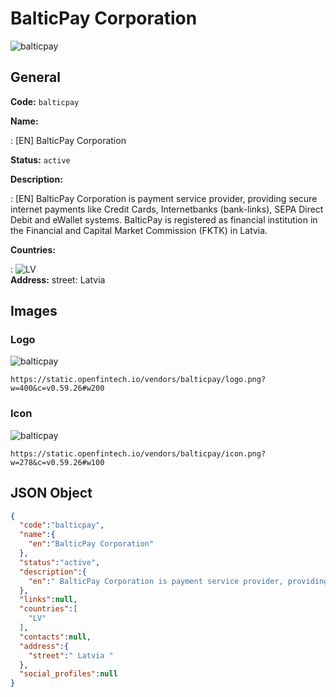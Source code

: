 
# BalticPay Corporation 
![balticpay](https://static.openfintech.io/vendors/balticpay/logo.png?w=400&c=v0.59.26#w200)  

## General 
 
**Code:** `balticpay` 
 
**Name:** 
 
:	[EN] BalticPay Corporation 
 
**Status:** `active` 
 
**Description:** 
 
: [EN]  BalticPay Corporation is payment service provider, providing secure internet payments like Credit Cards, Internetbanks (bank-links), SEPA Direct Debit and eWallet systems. BalticPay is registered as financial institution in the Financial and Capital Market Commission (FKTK) in Latvia.  
 
 
**Countries:** 
 
:	![LV](https://cdnjs.cloudflare.com/ajax/libs/flag-icon-css/3.3.0/flags/4x3/lv.svg#w24)  
**Address:** 
street:  Latvia  

## Images 

### Logo 
 
![balticpay](https://static.openfintech.io/vendors/balticpay/logo.png?w=400&c=v0.59.26#w200)  

```
https://static.openfintech.io/vendors/balticpay/logo.png?w=400&c=v0.59.26#w200
```  

### Icon 
 
![balticpay](https://static.openfintech.io/vendors/balticpay/icon.png?w=278&c=v0.59.26#w100)  

```
https://static.openfintech.io/vendors/balticpay/icon.png?w=278&c=v0.59.26#w100
```  

## JSON Object 

```json
{
  "code":"balticpay",
  "name":{
    "en":"BalticPay Corporation"
  },
  "status":"active",
  "description":{
    "en":" BalticPay Corporation is payment service provider, providing secure internet payments like Credit Cards, Internetbanks (bank-links), SEPA Direct Debit and eWallet systems. BalticPay is registered as financial institution in the Financial and Capital Market Commission (FKTK) in Latvia. "
  },
  "links":null,
  "countries":[
    "LV"
  ],
  "contacts":null,
  "address":{
    "street":" Latvia "
  },
  "social_profiles":null
}
```  
